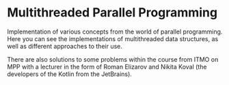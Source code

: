 # Multithreaded Parallel Programming
Implementation of various concepts from the world of parallel programming. Here you can see the implementations of multithreaded data structures, as well as different approaches to their use.

There are also solutions to some problems within the course from ITMO on MPP with a lecturer in the form of Roman Elizarov and Nikita Koval (the developers of the Kotlin from the JetBrains).
